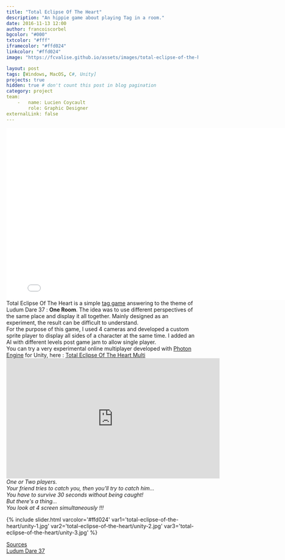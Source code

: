 ```yaml
---
title: "Total Eclipse Of The Heart"
description: "An hippie game about playing Tag in a room."
date: 2016-11-13 12:00
author: francoiscorbel
bgcolor: "#000"
txtcolor: "#fff"
iframecolor: "#ffd024"
linkcolor: "#ffd024"
image: "https://fcvalise.github.io/assets/images/total-eclipse-of-the-heart/project.gif"

layout: post
tags: [Windows, MacOS, C#, Unity]
projects: true
hidden: true # don't count this post in blog pagination
category: project
team:
    -   name: Lucien Coycault
        role: Graphic Designer
externalLink: false
---
```

<div class="general-margin">
    <div style="text-align:center;width:100%;">
        <iframe class="unity" style="width:800px;" src="//v6p9d9t4.ssl.hwcdn.net/html/555192/TotalEclipseOfTheHeartWebGL/index.html" width="800" height="450" scrolling="no" frameborder="0"></iframe>
    </div>
</div>

<div class="text justify general-margin">
    Total Eclipse Of The Heart is a simple <a alt="en.wikipedia.org/wiki/Tag_(game)" href="https://en.wikipedia.org/wiki/Tag_(game)" target="_blank">tag game</a>
    answering to the theme of Ludum Dare 37 : <strong>One Room</strong>.
    The idea was to use different perspectives of the same place and display it all together. Mainly designed as an experiment,
    the result can be difficult to understand.
</div>

<div class="text justify general-margin">
    For the purpose of this game, I used 4 cameras and developed a custom sprite player to display all sides of a character at the
    same time. I added an AI with different levels post game jam to allow single player.
</div>

<div class="text justify general-margin">
    You can try a very experimental online multiplayer developed with <a alt="www.photonengine.com" href="https://www.photonengine.com" target="_blank">Photon Engine</a> for Unity, here :
    <a alt="octostudio.itch.io/total-eclipse-of-the-heart-multi" href="https://octostudio.itch.io/total-eclipse-of-the-heart-multi" target="blank">Total Eclipse Of The Heart Multi</a>
</div>

<div class="video general-margin">
    <iframe width="560px" height="315px" src="https://www.youtube.com/embed/9OkViJzYrWI?modestbranding=1&autohide=1&showinfo=0&controls=0" frameborder="0" allowfullscreen></iframe>
</div>

<div class="text general-margin"><i>
One or Two players.<br>
Your friend tries to catch you, then you'll try to catch him...<br>
You have to survive 30 seconds without being caught!<br>
But there's a thing...<br>
You look at 4 screen simultaneously !!!<br>
</i></div>

{% include slider.html varcolor='#ffd024' var1='total-eclipse-of-the-heart/unity-1.jpg' var2='total-eclipse-of-the-heart/unity-2.jpg' var3='total-eclipse-of-the-heart/unity-3.jpg' %}

<div class="general-margin">
    <a alt="github.com/fcvalise/TotalEclipseOfTheHeart" href="https://github.com/fcvalise/TotalEclipseOfTheHeart" target="_blank">Sources</a>
    <br>
    <a alt="ludumdare.com/compo/ludum-dare-37/?action=preview&uid=60115" href="http://ludumdare.com/compo/ludum-dare-37/?action=preview&uid=60115" target="_blank">Ludum Dare 37</a>
</div>

